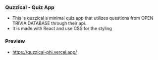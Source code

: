 ### Quzzical - Quiz App

- This is quzzical a minimal quiz app that utilizes questions from OPEN TRIVIA DATABASE through their api.
- It is made with React and use CSS for the styling 

### Preview
- https://quzzical-phi.vercel.app/